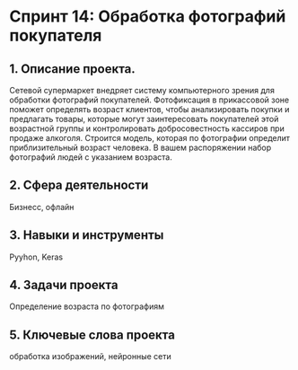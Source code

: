 # Cпринт 14: Обработка фотографий покупателя
## 1. Описание проекта.
Сетевой супермаркет внедряет систему компьютерного зрения для обработки фотографий покупателей. Фотофиксация в прикассовой зоне поможет определять возраст клиентов, чтобы анализировать покупки и предлагать товары, которые могут заинтересовать покупателей этой возрастной группы и контролировать добросовестность кассиров при продаже алкоголя. Строится модель, которая по фотографии определит приблизительный возраст человека. В вашем распоряжении набор фотографий людей с указанием возраста.

## 2. Сфера деятельности
Бизнесс, офлайн

## 3. Навыки и инструменты
Pyyhon, Keras

## 4. Задачи проекта
Определение возраста по фотографиям

## 5. Ключевые слова проекта

обработка изображений, нейронные сети
